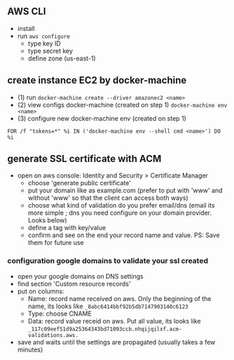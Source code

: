 ## AWS CLI
- install
- run `aws configure`
  - type key ID
  - type secret key
  - define zone (us-east-1)

## create instance EC2 by docker-machine
- (1) run `docker-machine create --driver amazonec2 <name>`
- (2) view configs docker-machine (created on step 1) `docker-machine env <name>`
- (3) configure new docker-machine env (created on step 1) 
```
FOR /f "tokens=*" %i IN ('docker-machine env --shell cmd <name>') DO %i
```

## generate SSL certificate with ACM
- open on aws console: Identity and Security > Certificate Manager
  - choose 'generate public certificate'
  - put your domain like as example.com (prefer to put with 'www' and without 'www' so that the client can access both ways)
  - choose what kind of validation do you prefer email/dns (email its more simple ; dns you need configure on your domain provider. Looks below)
  - define a tag with key/value
  - confirm and see on the end your record name and value. PS: Save them for future use
  
### configuration google domains to validate your ssl created
- open your google domains on DNS settings
- find section 'Custom resource records'
- put on columns:
  - Name: record name received on aws. Only the beginning of the name, its looks like `_8abc6414bbf92b5db7147903140c6123`
  - Type: choose CNAME
  - Data: record value receid on aws. Put all value, its looks like `_117c09eef51d9a25364343bd71093ccb.nhqijqilxf.acm-validations.aws.`
- save and waits until the settings are propagated (usually takes a few minutes)
